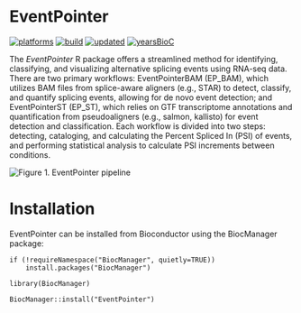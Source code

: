 # EventPointer

[![platforms](http://bioconductor.org/shields/availability/3.8/EventPointer.svg)](http://bioconductor.org/packages/release/bioc/html/EventPointer.html)
[![build](http://bioconductor.org/shields/build/release/bioc/EventPointer.svg)](http://bioconductor.org/packages/release/bioc/html/EventPointer.html)
[![updated](http://bioconductor.org/shields/lastcommit/release/bioc/EventPointer.svg)](http://bioconductor.org/packages/release/bioc/html/EventPointer.html)
[![yearsBioC](http://bioconductor.org/shields/years-in-bioc/EventPointer.svg)](http://bioconductor.org/packages/release/bioc/html/EventPointer.html)

The *EventPointer* R package offers a streamlined method for identifying, classifying, and visualizing alternative splicing events using RNA-seq data. There are two primary workflows: EventPointerBAM (EP_BAM), which utilizes BAM files from splice-aware aligners (e.g., STAR) to detect, classify, and quantify splicing events, allowing for de novo event detection; and EventPointerST (EP_ST), which relies on GTF transcriptome annotations and quantification from pseudoaligners (e.g., salmon, kallisto) for event detection and classification. Each workflow is divided into two steps: detecting, cataloging, and calculating the Percent Spliced In (PSI) of events, and performing statistical analysis to calculate PSI increments between conditions.

![**Figure 1.** EventPointer pipeline ](./vignettes/EPST_EPBAM.png)

# Installation
EventPointer can be installed from Bioconductor using the BiocManager package:

```{r, eval=FALSE}
if (!requireNamespace("BiocManager", quietly=TRUE))
    install.packages("BiocManager")

library(BiocManager)

BiocManager::install("EventPointer")
```
